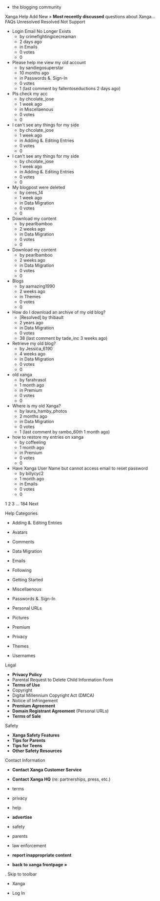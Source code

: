 *   the blogging community

Xanga Help Add New » **Most recently discussed** questions about Xanga… FAQs Unresolved Resolved Not Support

*   Login Email No Longer Exists
    *   by crimefightingicecreaman
    *   2 days ago
    *   in Emails
    *   0 votes
    *   0
*   Please help me view my old account
    *   by sandiegosuperstar
    *   10 months ago
    *   in Passwords &. Sign-In
    *   0 votes
    *   1 (last comment by fallentoseductions 2 days ago)
*   Pls check my acc
    *   by chcolate\_jose
    *   1 week ago
    *   in Miscellaenous
    *   0 votes
    *   0
*   I can't see any things for my side
    *   by chcolate\_jose
    *   1 week ago
    *   in Adding &. Editing Entries
    *   0 votes
    *   0
*   I can't see any things for my side
    *   by chcolate\_jose
    *   1 week ago
    *   in Adding &. Editing Entries
    *   0 votes
    *   0
*   My blogpost were deleted
    *   by ceres\_14
    *   1 week ago
    *   in Data Migration
    *   0 votes
    *   0
*   Download my content
    *   by pearlbamboo
    *   2 weeks ago
    *   in Data Migration
    *   0 votes
    *   0
*   Download my content
    *   by pearlbamboo
    *   2 weeks ago
    *   in Data Migration
    *   0 votes
    *   0
*   Blogs
    *   by aamazing1990
    *   2 weeks ago
    *   in Themes
    *   0 votes
    *   0
*   How do I download an archive of my old blog?
    *   \[Resolved\] by thibault
    *   2 years ago
    *   in Data Migration
    *   0 votes
    *   38 (last comment by tade\_inc 3 weeks ago)
*   Retrieve my old blog?
    *   by Jessica\_6190
    *   4 weeks ago
    *   in Data Migration
    *   0 votes
    *   0
*   old xanga
    *   by farahrasol
    *   1 month ago
    *   in Premium
    *   0 votes
    *   0
*   Where is my old Xanga?
    *   by laura\_hamby\_photos
    *   2 months ago
    *   in Data Migration
    *   0 votes
    *   1 (last comment by rambo\_60th 1 month ago)
*   how to restore my entries on xanga
    *   by coffeeling
    *   1 month ago
    *   in Premium
    *   0 votes
    *   0
*   Have Xanga User Name but cannot access email to reset password
    *   by billycyc2
    *   1 month ago
    *   in Emails
    *   0 votes
    *   0

1 2 3 ... 184 Next

Help Categories

*   Adding &. Editing Entries
*   Avatars
*   Comments
*   Data Migration
*   Emails
*   Following
*   Getting Started
*   Miscellaenous

*   Passwords &. Sign-In
*   Personal URLs
*   Pictures
*   Premium
*   Privacy
*   Themes
*   Usernames

Legal

*   **Privacy Policy**
*   Parental Request to Delete Child Information Form
*   **Terms of Use**
*   Copyright
*   Digital Millennium Copyright Act (DMCA)
*   Notice of Infringement
*   **Premium Agreement**
*   **Domain Registrant Agreement** (Personal URLs)
*   **Terms of Sale**

Safety

*   **Xanga Safety Features**
*   **Tips for Parents**
*   **Tips for Teens**
*   **Other Safety Resources**

Contact Information

*   **Contact Xanga Customer Service**
*   **Contact Xanga HQ** (re: partnerships, press, etc.)

*   terms
*   privacy
*   help
*   **advertise**

*   safety
*   parents
*   law enforcement
*   **report inappropriate content**

*   **back to xanga frontpage »**

<img src="http://pixel.quantserve.com/pixel/p-87h-iNOVooym2.gif" style="display: none" height="1" width="1" alt="Quantcast"/>. Skip to toolbar

*   Xanga

*   Log In